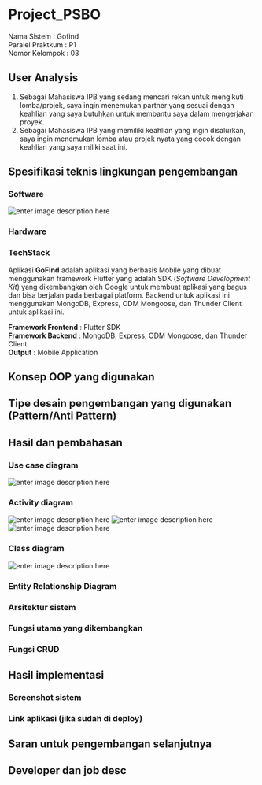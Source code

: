 

# Project_PSBO
Nama Sistem : Gofind<br />
Paralel Praktkum : P1<br />
Nomor Kelompok : 03<br />

## User Analysis
1. Sebagai Mahasiswa IPB yang sedang mencari rekan untuk mengikuti lomba/projek, saya ingin menemukan partner yang sesuai dengan keahlian yang saya butuhkan untuk membantu saya dalam mengerjakan proyek.
2. Sebagai Mahasiswa IPB yang memiliki keahlian yang ingin disalurkan, saya ingin menemukan lomba atau projek nyata yang cocok dengan keahlian yang saya miliki saat ini.

## Spesifikasi teknis lingkungan pengembangan
### Software
![enter image description here](https://scontent-sin6-3.xx.fbcdn.net/v/t1.15752-9/192375792_341274010671279_8858890925609229450_n.png?_nc_cat=110&ccb=1-3&_nc_sid=ae9488&_nc_eui2=AeEfGjbW5i7GYmx6iu4bDtiX5QIizZE1r6LlAiLNkTWvondNSCv4BR4T1KHwdIueO5yoCFG45zHzZxGZ0Kqo_aN1&_nc_ohc=r0R28hzP5wUAX9wvSP6&_nc_ht=scontent-sin6-3.xx&oh=bb1a4a8a38a67f7c7aed0aed9bffc5bb&oe=60D87B14)
### Hardware
### TechStack
Aplikasi **GoFind** adalah aplikasi yang berbasis Mobile yang dibuat menggunakan framework Flutter yang adalah SDK (_Software Development Kit_) yang dikembangkan oleh Google untuk membuat aplikasi yang bagus dan bisa berjalan pada berbagai platform. Backend untuk aplikasi ini menggunakan MongoDB, Express, ODM Mongoose, dan Thunder Client untuk aplikasi ini.

**Framework Frontend** : Flutter SDK<br />
**Framework Backend** : MongoDB, Express, ODM Mongoose, dan Thunder Client<br />
**Output** : Mobile Application<br />
## Konsep OOP yang digunakan

## Tipe desain pengembangan yang digunakan (Pattern/Anti Pattern)

## Hasil dan pembahasan

### Use case diagram
![enter image description here](https://scontent-sin6-1.xx.fbcdn.net/v/t1.15752-9/191845945_330797081789630_7553886628273252850_n.png?_nc_cat=100&ccb=1-3&_nc_sid=ae9488&_nc_eui2=AeFYVBX7Wf3vhP_od_ASF4sDn73iietiwc6fveKJ62LBzrZ7kvvtGbISgswz4-y8yIS6UBDYRZbOLgROC3HWKK8i&_nc_ohc=ZenPvjD4FlsAX-AoxYS&_nc_ht=scontent-sin6-1.xx&oh=8cb805c13f32d9f90f36168f757855a9&oe=60D9B65B)
### Activity diagram
![enter image description here](https://scontent-sin6-1.xx.fbcdn.net/v/t1.15752-9/191771040_165196392231468_6306552687355517317_n.png?_nc_cat=101&ccb=1-3&_nc_sid=ae9488&_nc_eui2=AeFxPFSVLdFh6Yb4CMCa0Uku7Lvx6QaX-irsu_HpBpf6KnV8L_9bOCYz-ApLglTJPlYC7eDm4De2Gmj0t303M_GM&_nc_ohc=zvt8I284Cd4AX-tr5T1&tn=xAo5jjmYoiaU7dPL&_nc_ht=scontent-sin6-1.xx&oh=6e073fcb7c73c4aafe95f0a774b188b4&oe=60DACACA)
![enter image description here](https://scontent-sin6-1.xx.fbcdn.net/v/t1.15752-9/191768009_384165572970675_1360656015580899056_n.png?_nc_cat=100&ccb=1-3&_nc_sid=ae9488&_nc_eui2=AeHqVJWEqKOBYHvhNXXu1w9rTR-lEaIYPM9NH6URohg8zxyu6Xn1MNxdDmbMu4KUIdImIzn_w_tzam1aYopKTn0A&_nc_ohc=GSz2xmmlaOMAX9zOr0o&_nc_ht=scontent-sin6-1.xx&oh=1f62cf4fda52935127020200f128fd07&oe=60DB875D)
![enter image description here](https://scontent-sin6-1.xx.fbcdn.net/v/t1.15752-9/190984691_771870333522544_2577144138558800129_n.png?_nc_cat=111&ccb=1-3&_nc_sid=ae9488&_nc_eui2=AeH7DO2i9dTRmzhbwuQoZFaL3930kDQtmH3f3fSQNC2YfVhE4TXbgjMhSnPFuwqxPUZJFQB4Eo1BHoD2A5I-yDNm&_nc_ohc=YXOboZmedFQAX8IbPJ8&_nc_ht=scontent-sin6-1.xx&oh=159096a4fbe0652cdb32bb1ab5d4874b&oe=60DA3AEA)
### Class diagram
![enter image description here](https://scontent-sin6-1.xx.fbcdn.net/v/t1.15752-9/191351829_144046597718112_8409705003102667686_n.png?_nc_cat=100&ccb=1-3&_nc_sid=ae9488&_nc_eui2=AeHOWFQO9nhi7AI_zn0V83Yqu0GVJTWEQkC7QZUlNYRCQO92TK1nAzWfeQPrZOkpZu9XhI1FffQwzslYO8Wg_jwo&_nc_ohc=qrK1M6EpCXQAX__BAcN&_nc_ht=scontent-sin6-1.xx&oh=024045a485279932aca5c0fa87c04053&oe=60D9FA80)
### Entity Relationship Diagram
### Arsitektur sistem
### Fungsi utama yang dikembangkan
### Fungsi CRUD

## Hasil implementasi
### Screenshot sistem
### Link aplikasi (jika sudah di deploy)

## Saran untuk pengembangan selanjutnya

## Developer dan job desc
